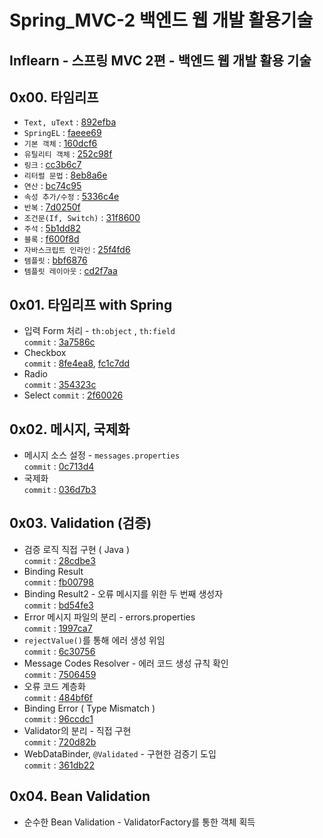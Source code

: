 # Spring_MVC-2 백엔드 웹 개발 활용기술
Inflearn - 스프링 MVC 2편 - 백엔드 웹 개발 활용 기술
---  

## 0x00. 타임리프
- `Text, uText` : [892efba](https://github.com/meoldae/Spring_MVC2/commit/892efbac8f32441c474af221ed7101ed74c900ca)
- `SpringEL` : [faeee69](https://github.com/meoldae/Spring_MVC-2/commit/faeee6993603b03720f2bb22f93e2ace4ecd6d8b)
- `기본 객체` : [160dcf6](https://github.com/meoldae/Spring_MVC-2/commit/160dcf6a8eb46482e065d66af92a052f3eeb163b)
- `유틸리티 객체` : [252c98f](https://github.com/meoldae/Spring_MVC-2/commit/252c98f1dfc83ecfaf6c64592d9b97da77fb87bc)
- `링크` : [cc3b6c7](https://github.com/meoldae/Spring_MVC-2/commit/cc3b6c796dec00ded67025602c362f684c2edd37)
- `리터럴 문법` : [8eb8a6e](https://github.com/meoldae/Spring_MVC-2/commit/8eb8a6e6101ed3e4e73ff7e2b2d27ce7495deaca)
- `연산` : [bc74c95](https://github.com/meoldae/Spring_MVC-2/commit/bc74c957e3273c47bb55cdb6619e9d6f823e1ac9)
- `속성 추가/수정` : [5336c4e](https://github.com/meoldae/Spring_MVC-2/commit/5336c4e11e4e89fdf22291253586ac66524929ab)
- `반복` : [7d0250f](https://github.com/meoldae/Spring_MVC-2/commit/7d0250f8daa3b0d642ec100b67ee0e4a1350c293)
- `조건문(If, Switch)` : [31f8600](https://github.com/meoldae/Spring_MVC-2/commit/31f86001c7177db4803c4a12dd48c0e078ddf9ad)
- `주석` : [5b1dd82](https://github.com/meoldae/Spring_MVC-2/commit/5b1dd825dfe24581d110d6a9b7261ae770c40a0b)
- `블록` : [f600f8d](https://github.com/meoldae/Spring_MVC-2/commit/f600f8ddb2c5278df6fa2b6902f5100c5443cd72)
- `자바스크립트 인라인` : [25f4fd6](https://github.com/meoldae/Spring_MVC-2/commit/25f4fd6638eaf5bc4fdfff9df38f50774e0714f6)
- `템플릿` : [bbf6876](https://github.com/meoldae/Spring_MVC-2/commit/bbf687681ec069338006e5229fcae10135cb0989)
- `템플릿 레이아웃` : [cd2f7aa](https://github.com/meoldae/Spring_MVC-2/commit/cd2f7aac15a499321876d774a694b3ab96b49780)


## 0x01. 타임리프 with Spring
- 입력 Form 처리 - `th:object` , `th:field`   
  ```commit``` : [3a7586c](https://github.com/meoldae/Spring_MVC-2/commit/3a7586c8d23c524b8e7e2521b70c4ac7237a67f1)   
- Checkbox   
  ```commit``` : [8fe4ea8](https://github.com/meoldae/Spring_MVC-2/commit/8fe4ea8be8541270b6e73d355865f00660918fd5), [fc1c7dd](https://github.com/meoldae/Spring_MVC-2/commit/fc1c7dd793e3d3b4fa7b1271cfcc82690325a09d)   
- Radio   
  ```commit``` : [354323c](https://github.com/meoldae/Spring_MVC-2/commit/354323c9f40f80b8694d9cfdf0673389ded102d6)   
- Select
  ```commit``` : [2f60026](https://github.com/meoldae/Spring_MVC-2/commit/2f60026a78a1021b68d8ddb5368074984ede13e1)   

## 0x02. 메시지, 국제화
- 메시지 소스 설정 - `messages.properties`   
  ```commit``` : [0c713d4](https://github.com/meoldae/Spring_MVC-2/commit/0c713d45a46b51e44eaf69003684a98ab743824d)   
- 국제화    
  ```commit``` : [036d7b3](https://github.com/meoldae/Spring_MVC-2/commit/036d7b391e820aa0499205139964717fa9e664c3)   

## 0x03. Validation (검증)
- 검증 로직 직접 구현 ( Java )   
  ```commit``` : [28cdbe3](https://github.com/meoldae/Spring_MVC-2/commit/28cdbe3b151a167fd396acf8b85c65d341dc7a74)   
- Binding Result   
  ```commit``` : [fb00798](https://github.com/meoldae/Spring_MVC-2/commit/fb007985b1b50e2053d58f5a0a66847742dddec7)   
- Binding Result2 - 오류 메시지를 위한 두 번째 생성자   
  ```commit``` : [bd54fe3](https://github.com/meoldae/Spring_MVC-2/commit/bd54fe33ec57d2a1f7e072e6cbb3eb093ae24c01)   
- Error 메시지 파일의 분리 - errors.properties   
  ```commit``` : [1997ca7](https://github.com/meoldae/Spring_MVC-2/commit/1997ca75af85a015a2ccfa2c2904cfc0dfcf568c)   
- `rejectValue()`를 통해 에러 생성 위임   
  ```commit``` : [6c30756](https://github.com/meoldae/Spring_MVC-2/commit/6c3075656f9bee3db83d41e3ad7a85eb61f7fb87)   
- Message Codes Resolver - 에러 코드 생성 규칙 확인   
  ```commit``` : [7506459](https://github.com/meoldae/Spring_MVC-2/commit/7506459e9dfcfd06391f092ef96eb5412f48f005)   
- 오류 코드 계층화   
  ```commit``` : [484bf6f](https://github.com/meoldae/Spring_MVC-2/commit/484bf6f3c37fb67fe1bec5d23dac82c9de65d686)   
- Binding Error ( Type Mismatch )   
  ```commit``` : [96ccdc1](https://github.com/meoldae/Spring_MVC-2/commit/96ccdc191ce4731c2325b3438011bea0bbc71c72)   
- Validator의 분리 - 직접 구현    
  ```commit``` : [720d82b](https://github.com/meoldae/Spring_MVC-2/commit/720d82b600da726b143f62c87041d369aec21799)   
- WebDataBinder, `@Validated` - 구현한 검증기 도입   
  ```commit``` : [361db22](https://github.com/meoldae/Spring_MVC-2/commit/361db22c43c79430521572c71222f9bed6f1f896)   

## 0x04. Bean Validation
- 순수한 Bean Validation - ValidatorFactory를 통한 객체 획득
